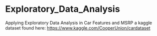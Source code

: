 # Exploratory_Data_Analysis
Applying Exploratory Data Analysis in Car Features and MSRP a kaggle dataset 
found here: https://www.kaggle.com/CooperUnion/cardataset

